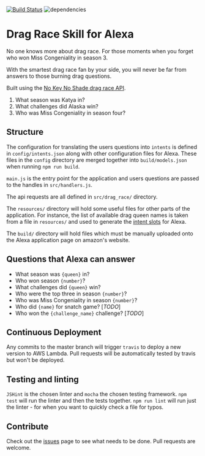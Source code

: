 [![Build Status](https://travis-ci.org/calum/alexa-drag-race-skill.svg?branch=master)](https://travis-ci.org/calum/alexa-drag-race-skill) ![dependencies](https://david-dm.org/calum/alexa-drag-race-skill.svg)

# Drag Race Skill for Alexa

No one knows more about drag race. For those moments when you forget who won Miss Congeniality in season 3.

With the smartest drag race fan by your side, you will never be far from answers to those burning drag questions.

Built using the [No Key No Shade drag race API](https://drag-race-api.readme.io/docs).

1. What season was Katya in?
2. What challenges did Alaska win?
3. Who was Miss Congeniality in season four?


## Structure
The configuration for translating the users questions into `intents` is defined in `config/intents.json` along with other configuration files for Alexa. These files in the `config` directory are merged together into `build/models.json` when running `npm run build`.

`main.js` is the entry point for the application and users questions are passed to the handles in `src/handlers.js`.

The api requests are all defined in `src/drag_race/` directory.

The `resources/` directory will hold some useful files for other parts of the application. For instance, the list of available drag queen names is taken from a file in `resources/` and used to generate the [intent slots](https://developer.amazon.com/docs/custom-skills/custom-interaction-model-reference.htm) for Alexa.

The `build/` directory will hold files which must be manually uploaded onto the Alexa application page on amazon's website.

## Questions that Alexa can answer
* What season was `{queen}` in?
* Who won season `{number}`?
* What challenges did `{queen}` win?
* Who were the top three in season `{number}`?
* Who was Miss Congeniality in season `{number}`?
* Who did `{name}` for snatch game? [_TODO_]
* Who won the `{challenge_name}` challenge? [_TODO_]

## Continuous Deployment
Any commits to the master branch will trigger `travis` to deploy a new version to AWS Lambda. Pull requests will be automatically tested by travis but won't be deployed.

## Testing and linting
`JSHint` is the chosen linter and `mocha` the chosen testing framework.
`npm test` will run the linter and then the tests together.
`npm run lint` will run just the linter - for when you want to quickly check a file for typos.

## Contribute
Check out the [issues](https://github.com/calum/alexa-drag-race-skill/issues) page to see what needs to be done. Pull requests are welcome.
